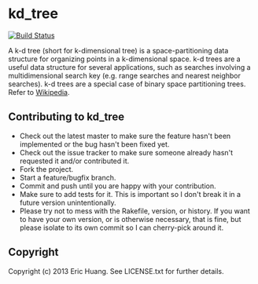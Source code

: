 # kd_tree

[![Build Status](https://travis-ci.org/erichuang/kd_tree.png)](https://travis-ci.org/erichuang/kd_tree)

A k-d tree (short for k-dimensional tree) is a space-partitioning data structure for
organizing points in a k-dimensional space. k-d trees are a useful data structure for
several applications, such as searches involving a multidimensional search key (e.g.
range searches and nearest neighbor searches). k-d trees are a special case of binary
space partitioning trees. Refer to [Wikipedia](https://en.wikipedia.org/wiki/K-d_tree).

## Contributing to kd_tree
 
* Check out the latest master to make sure the feature hasn't been implemented or the bug hasn't been fixed yet.
* Check out the issue tracker to make sure someone already hasn't requested it and/or contributed it.
* Fork the project.
* Start a feature/bugfix branch.
* Commit and push until you are happy with your contribution.
* Make sure to add tests for it. This is important so I don't break it in a future version unintentionally.
* Please try not to mess with the Rakefile, version, or history. If you want to have your own version, or is otherwise necessary, that is fine, but please isolate to its own commit so I can cherry-pick around it.

## Copyright

Copyright (c) 2013 Eric Huang. See LICENSE.txt for
further details.

